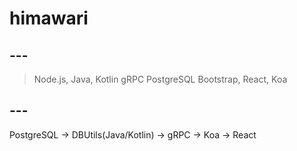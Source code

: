 # himawari

## ---

> Node.js, Java, Kotlin
> gRPC
> PostgreSQL
> Bootstrap, React, Koa

## ---

PostgreSQL -> DBUtils(Java/Kotlin) -> gRPC -> Koa -> React
